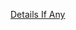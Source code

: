 [Details If Any](https://github.com/deathbybandaid/piholeparser/blob/master/RecentRunLogs/parsingscripts/DNSBHFreeWebHosts.md)

